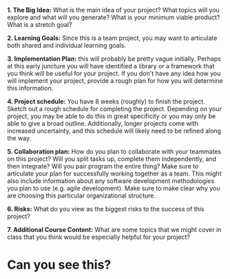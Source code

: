 **1. The Big Idea:** What is the main idea of your project? What topics will you explore and what will you generate? What is your minimum viable product? What is a stretch goal?

**2. Learning Goals:** Since this is a team project, you may want to articulate both shared and individual learning goals.

**3. Implementation Plan:** this will probably be pretty vague initially. Perhaps at this early juncture you will have identified a library or a framework that you think will be useful for your project. If you don't have any idea how you will implement your project, provide a rough plan for how you will determine this information.

**4. Project schedule:** You have 8 weeks (roughly) to finish the project. Sketch out a rough schedule for completing the project. Depending on your project, you may be able to do this in great specificity or you may only be able to give a broad outline. Additionally, longer projects come with increased uncertainty, and this schedule will likely need to be refined along the way.

**5. Collaboration plan:** How do you plan to collaborate with your teammates on this project? Will you split tasks up, complete them independently, and then integrate? Will you pair program the entire thing? Make sure to articulate your plan for successfully working together as a team. This might also include information about any software development methodologies you plan to use (e.g. agile development). Make sure to make clear why you are choosing this particular organizational structure.

**6. Risks:** What do you view as the biggest risks to the success of this project?

**7. Additional Course Content:** What are some topics that we might cover in class that you think would be especially helpful for your project?

# Can you see this?
